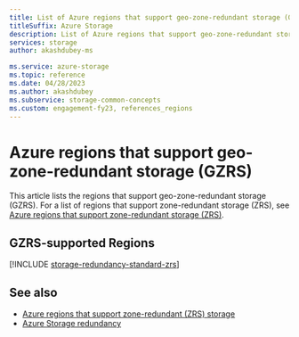 ```yaml
---
title: List of Azure regions that support geo-zone-redundant storage (GZRS)
titleSuffix: Azure Storage
description: List of Azure regions that support geo-zone-redundant storage (GZRS)
services: storage
author: akashdubey-ms

ms.service: azure-storage
ms.topic: reference
ms.date: 04/28/2023
ms.author: akashdubey
ms.subservice: storage-common-concepts
ms.custom: engagement-fy23, references_regions
---
```


# Azure regions that support geo-zone-redundant storage (GZRS)

This article lists the regions that support geo-zone-redundant storage (GZRS). For a list of regions that support zone-redundant storage (ZRS), see [Azure regions that support zone-redundant storage (ZRS)](redundancy-regions-zrs.md).

## GZRS-supported Regions

[!INCLUDE [storage-redundancy-standard-zrs](../../../includes/storage-redundancy-standard-gzrs.md)]

## See also

- [Azure regions that support zone-redundant (ZRS) storage](redundancy-regions-zrs.md)
- [Azure Storage redundancy](storage-redundancy.md)
